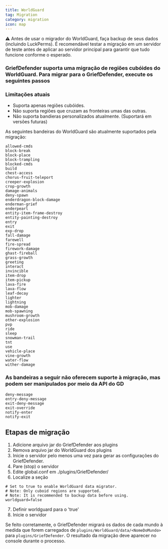 ```yaml
---
title: WorldGuard
tag: Migration
category: migration
icon: map
---
```


:warning: Antes de usar o migrador do WorldGuard, faça backup de seus dados (incluindo LuckPerms). É recomendável testar a migração em um servidor de teste antes de aplicar ao servidor principal para garantir que tudo funcione conforme o esperado.

### GriefDefender suporta uma migração de regiões cubóides do WorldGuard. Para migrar para o GriefDefender, execute os seguintes passos

### Limitações atuais
* Suporta apenas regiões cubóides.
* Não suporta regiões que cruzam as fronteiras umas das outras.
* Não suporta bandieras personalizados atualmente. (Suportará em versões futuras)

As seguintes bandeiras do WorldGuard são atualmente suportados pela migração:
```
allowed-cmds
block-break
block-place
block-trampling
blocked-cmds
build
chest-access
chorus-fruit-teleport
creeper-explosion
crop-growth
damage-animals
deny-spawn
enderdragon-block-damage
enderman-grief
enderpearl
entity-item-frame-destroy
entity-painting-destroy
entry
exit
exp-drop
fall-damage
farewell
fire-spread
firework-damage
ghast-fireball
grass-growth
greeting
interact
invincible
item-drop
item-pickup
lava-fire
lava-flow
leaf-decay
lighter
lightning
mob-damage
mob-spawning
mushroom-growth
other-explosion
pvp
ride
sleep
snowman-trail
tnt
use
vehicle-place
vine-growth
water-flow
wither-damage
```

### As bandeiras a seguir não oferecem suporte à migração, mas podem ser manipulados por meio da API do GD
```
deny-message
entry-deny-message
exit-deny-message
exit-override
notify-enter
notify-exit
```

## Etapas de migração
1. Adicione arquivo jar do GriefDefender aos plugins
2. Remova arquivo jar do WorldGuard dos plugins
3. Inicie o servidor pelo menos uma vez para gerar as configurações do GriefDefender.
4. Pare (stop) o servidor
5. Edite global.conf em ./plugins/GriefDefender/
6. Localize a seção
```
# Set to true to enable WorldGuard data migrator.
# Note: Only cuboid regions are supported.
# Note: It is recommended to backup data before using.
worldguard=false
```
7. Definir worldguard para o 'true'
8. Inicie o servidor

Se feito corretamente, o GriefDefender migrará os dados de cada mundo à medida que forem carregados de `plugins/WorldGuard/data/<NomeDoMundo>` para `plugins/GriefDefender`.
O resultado da migração deve aparecer no console durante o processo.